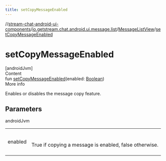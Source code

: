```yaml
---
title: setCopyMessageEnabled
---
```

//[stream-chat-android-ui-components](../../../index.md)/[io.getstream.chat.android.ui.message.list](../index.md)/[MessageListView](index.md)/[setCopyMessageEnabled](setCopyMessageEnabled.md)



# setCopyMessageEnabled  
[androidJvm]  
Content  
fun [setCopyMessageEnabled](setCopyMessageEnabled.md)(enabled: [Boolean](https://kotlinlang.org/api/latest/jvm/stdlib/kotlin/-boolean/index.html))  
More info  


Enables or disables the message copy feature.



## Parameters  
  
androidJvm  
  
| | |
|---|---|
| <a name="io.getstream.chat.android.ui.message.list/MessageListView/setCopyMessageEnabled/#kotlin.Boolean/PointingToDeclaration/"></a>enabled| <a name="io.getstream.chat.android.ui.message.list/MessageListView/setCopyMessageEnabled/#kotlin.Boolean/PointingToDeclaration/"></a><br/><br/>True if copying a message is enabled, false otherwise.<br/><br/>|
  
  




